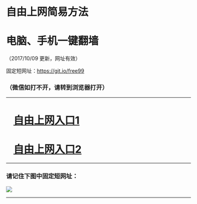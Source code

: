 ﻿# 自由上网简易方法

# 电脑、手机一键翻墙

（2017/10/09 更新，网址有效）

固定短网址：https://git.io/free99

### （微信如打不开，请转到浏览器打开）


***





# &nbsp;&nbsp; <a href="http://ft91429722.fwq-tz-1001.info/fwqtz01.html?t=10090013344 " target="_blank">自由上网入口1</a>
# &nbsp;&nbsp; <a href="http://ft1074222030.fwq-tz-1002.info/fwqtz02.html?t=100900126488 " target="_blank">自由上网入口2</a>
***

### 请记住下图中固定短网址：

<img src="https://s3-us-west-2.amazonaws.com/fwq-1001/yjfq-20170905okok.png" /> 


***


